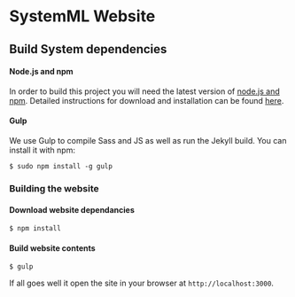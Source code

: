 SystemML Website
================

Build System dependencies
-------------------------

#### Node.js and npm

In order to build this project you will need the latest version of [node.js and npm](https://nodejs.org/). Detailed instructions for download and installation can be found [here](https://github.com/nodejs/node#download).

#### Gulp

We use Gulp to compile Sass and JS as well as run the Jekyll build. You can install it with npm:

```
$ sudo npm install -g gulp
```

### Building the website

#### Download website dependancies

```
$ npm install
```

#### Build website contents

```
$ gulp
```

If all goes well it open the site in your browser at `http://localhost:3000`.
